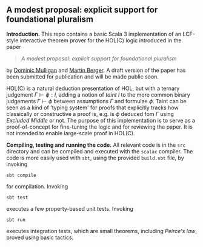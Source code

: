 ## A modest proposal: explicit support for foundational pluralism


**Introduction.** This repo contains a basic Scala 3 implementation of
an LCF-style interactive theorem prover for the HOL(C) logic
introduced in the paper

>   *A modest proposal: explicit support for foundational pluralism* 

by [Dominic Mulligan](https://dominicpm.github.io/) and [Martin
Berger](https://martinfriedrichberger.net/). A draft version of the
paper has been submitted for publication and will be made public soon. 

HOL(C) is a natural deduction presentation of HOL, but with a ternary
judgement $\Gamma \vdash \phi : l$, adding a notion of *taint* $l$ to
the more common binary judgements $\Gamma \vdash \phi$ between
assumptions $\Gamma$ and formulae $\phi$. Taint can be seen as a kind
of 'typing system' for proofs that explicitly tracks how classically
or constructive a proof is, e.g. is $\phi$ deduced fom $\Gamma$ using
*Excluded Middle* or not.  The purpose of this implementation is to
serve as a proof-of-concept for fine-tuning the logic and for
reviewing the paper. It is not intended to enable large-scale proof in
HOL(C).

**Compiling, testing and running the code.** All relevant code is in
the `src` directory and can be compiled and executed with the `scalac`
compiler. The code is more easily used with `sbt`, using the provided
`build.sbt` file, by invoking

    sbt compile

for compilation. Invoking

    sbt test

executes a few property-based unit tests.  Invoking

    sbt run

executes integration tests, which are small theorems, including
*Peirce's law*, proved using basic tactics.
